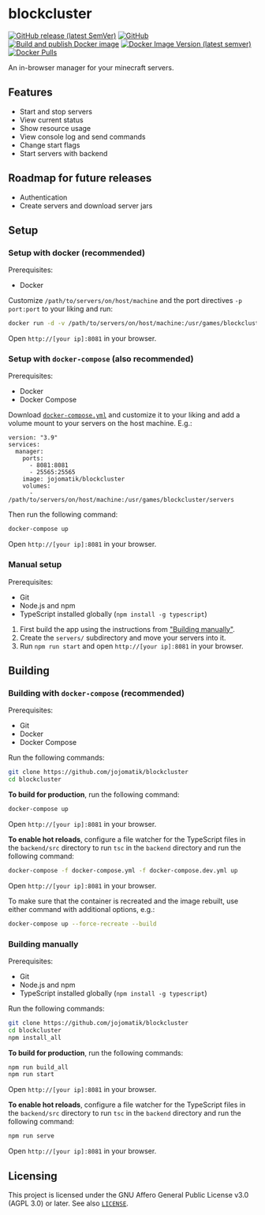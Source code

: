# blockcluster 
[![GitHub release (latest SemVer)](https://img.shields.io/github/v/release/jojomatik/blockcluster?sort=semver)](https://github.com/jojomatik/blockcluster/releases) [![GitHub](https://img.shields.io/github/license/jojomatik/blockcluster)](LICENSE) [![Build and publish Docker image](https://github.com/jojomatik/blockcluster/actions/workflows/publish.yml/badge.svg)](https://github.com/jojomatik/blockcluster/actions/workflows/publish.yml) [![Docker Image Version (latest semver)](https://img.shields.io/docker/v/jojomatik/blockcluster?label=Docker%20Hub%20image&sort=semver)](https://hub.docker.com/r/jojomatik/blockcluster) [![Docker Pulls](https://img.shields.io/docker/pulls/jojomatik/blockcluster)](https://hub.docker.com/r/jojomatik/blockcluster)

An in-browser manager for your minecraft servers.

## Features
- Start and stop servers
- View current status
- Show resource usage
- View console log and send commands
- Change start flags
- Start servers with backend

## Roadmap for future releases
- Authentication
- Create servers and download server jars

## Setup 
### Setup with docker (recommended)
Prerequisites:
- Docker

Customize `/path/to/servers/on/host/machine` and the port directives `-p port:port` to your liking and run:
```sh
docker run -d -v /path/to/servers/on/host/machine:/usr/games/blockcluster/servers -p 8081:8081 25565-25569:25565-25569 jojomatik/blockcluster:latest
```
Open `http://[your ip]:8081` in your browser.

### Setup with `docker-compose` (also recommended)
Prerequisites:
- Docker
- Docker Compose

Download [`docker-compose.yml`](docker-compose.yml) and customize it to your liking and add a volume mount to your servers on the host machine. E.g.:
```
version: "3.9"
services:
  manager:
    ports:
      - 8081:8081
      - 25565:25565
    image: jojomatik/blockcluster
    volumes:
      - /path/to/servers/on/host/machine:/usr/games/blockcluster/servers
```

Then run the following command:
```sh
docker-compose up
```
Open `http://[your ip]:8081` in your browser.

### Manual setup 
Prerequisites:
- Git
- Node.js and npm
- TypeScript installed globally (`npm install -g typescript`)

1. First build the app using the instructions from ["Building manually"](#building-manually).
2. Create the `servers/` subdirectory and move your servers into it.
3. Run `npm run start` and open `http://[your ip]:8081` in your browser.


## Building
### Building with `docker-compose` (recommended)
Prerequisites:
- Git
- Docker
- Docker Compose

Run the following commands:
```sh
git clone https://github.com/jojomatik/blockcluster
cd blockcluster
```

**To build for production**, run the following command:
```sh
docker-compose up
```
Open `http://[your ip]:8081` in your browser.

**To enable hot reloads**, configure a file watcher for the TypeScript files in the `backend/src` directory to run `tsc` in the `backend` directory and run the following command:
```sh
docker-compose -f docker-compose.yml -f docker-compose.dev.yml up
```
Open `http://[your ip]:8081` in your browser.

To make sure that the container is recreated and the image rebuilt, use either command with additional options, e.g.:
```sh
docker-compose up --force-recreate --build
```

### Building manually
Prerequisites:
- Git
- Node.js and npm
- TypeScript installed globally (`npm install -g typescript`)

Run the following commands:
```sh
git clone https://github.com/jojomatik/blockcluster
cd blockcluster
npm install_all
```

**To build for production**, run the following commands:
```sh
npm run build_all
npm run start
```
Open `http://[your ip]:8081` in your browser.


**To enable hot reloads**, configure a file watcher for the TypeScript files in the `backend/src` directory to run `tsc` in the `backend` directory and run the following command:
```sh
npm run serve
```
Open `http://[your ip]:8081` in your browser.

## Licensing
This project is licensed under the GNU Affero General Public License v3.0 (AGPL 3.0) or later. See also [`LICENSE`](LICENSE).
